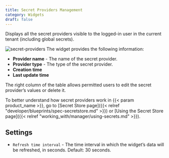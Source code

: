 ```yaml
---
title: Secret Providers Management
category: Widgets
draft: false
---
```


Displays all the secret providers visible to the logged-in user in the current tenant (including global secrets). 

![secret-providers]( /images/ui/widgets/secret-providers.png )
The widget provides the following information:

* **Provider name** - The name of the secret provider.
* **Provider type** - The type of the secret provider.
* **Creation time**
* **Last update time**

The right column of the table allows permitted users to edit the secret provider’s values or delete it.

To better understand how secret providers work in {{< param product_name >}}, go to [Secret Store page]({{< relref "developer/blueprints/spec-secretstore.md" >}}) or [Using the Secret Store page]({{< relref "working_with/manager/using-secrets.md" >}}).

## Settings

* `Refresh time interval` - The time interval in which the widget’s data will be refreshed, in seconds. Default: 30 seconds.

